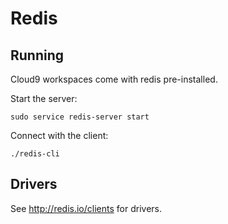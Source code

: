 # Redis

## Running

Cloud9 workspaces come with redis pre-installed.

Start the server:

```no-highlight
sudo service redis-server start
```

Connect with the client:

```no-highlight
./redis-cli
```

## Drivers

See http://redis.io/clients for drivers.